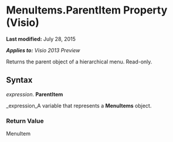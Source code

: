 
# MenuItems.ParentItem Property (Visio)

 **Last modified:** July 28, 2015

 _**Applies to:** Visio 2013 Preview_

Returns the parent object of a hierarchical menu. Read-only.


## Syntax

 _expression_. **ParentItem**

 _expression_A variable that represents a  **MenuItems** object.


### Return Value

MenuItem


